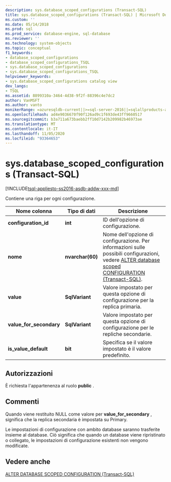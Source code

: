```yaml
---
description: sys.database_scoped_configurations (Transact-SQL)
title: sys.database_scoped_configurations (Transact-SQL) | Microsoft Docs
ms.custom: ''
ms.date: 05/14/2018
ms.prod: sql
ms.prod_service: database-engine, sql-database
ms.reviewer: ''
ms.technology: system-objects
ms.topic: conceptual
f1_keywords:
- database_scoped_configurations
- database_scoped_configurations_TSQL
- sys.database_scoped_configurations
- sys.database_scoped_configurations_TSQL
helpviewer_keywords:
- sys.database_scoped_configurations catalog view
dev_langs:
- TSQL
ms.assetid: 8899310a-3464-4d38-9f2f-88396c4e7dc2
author: VanMSFT
ms.author: vanto
monikerRange: =azuresqldb-current||>=sql-server-2016||=sqlallproducts-allversions||>=sql-server-linux-2017||=azuresqldb-mi-current||= azure-sqldw-latest
ms.openlocfilehash: ad4e9036670f90f126ad9c1f693de43ff9660517
ms.sourcegitcommit: b3a711a673baebb2ff10d7142b209982b46973ae
ms.translationtype: MT
ms.contentlocale: it-IT
ms.lasthandoff: 11/05/2020
ms.locfileid: "93364653"
---
```

# <a name="sysdatabase_scoped_configurations-transact-sql"></a>sys.database_scoped_configurations (Transact-SQL)

[!INCLUDE[tsql-appliesto-ss2016-asdb-addw-xxx-md](../../includes/tsql-appliesto-ss2016-asdb-asdw-xxx-md.md)]

Contiene una riga per ogni configurazione. 

|Nome colonna|Tipo di dati|Descrizione|
|-----------------|---------------|-----------------|
|**configuration_id**|**int**|ID dell'opzione di configurazione.|
|**nome**|**nvarchar(60)**|Nome dell'opzione di configurazione. Per informazioni sulle possibili configurazioni, vedere [ALTER database scoped CONFIGURATION &#40;Transact-SQL&#41;](../../t-sql/statements/alter-database-scoped-configuration-transact-sql.md).|
|**value**|**SqlVariant**|Valore impostato per questa opzione di configurazione per la replica primaria.|
|**value_for_secondary**|**SqlVariant**|Valore impostato per questa opzione di configurazione per le repliche secondarie.|
|**is_value_default**|**bit** |Specifica se il valore impostato è il valore predefinito.|

## <a name="permissions"></a><a name="Permissions"></a> Autorizzazioni

È richiesta l'appartenenza al ruolo **public** .

## <a name="remarks"></a>Commenti

Quando viene restituito NULL come valore per **value_for_secondary** , significa che la replica secondaria è impostata su Primary.
 
Le impostazioni di configurazione con ambito database saranno trasferite insieme al database. Ciò significa che quando un database viene ripristinato o collegato, le impostazioni di configurazione esistenti non vengono modificate.

## <a name="see-also"></a>Vedere anche

[ALTER DATABASE SCOPED CONFIGURATION &#40;Transact-SQL&#41;](../../t-sql/statements/alter-database-scoped-configuration-transact-sql.md)
